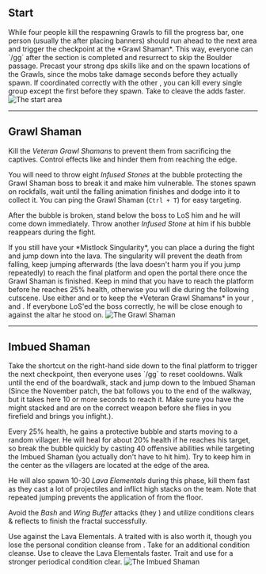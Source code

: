 ## Start <Item id="8890" text="false"/><Item id="24648" text="false"/>
<Grid>
<Column>
While four people kill the respawning Grawls to fill the progress bar, one person (usually the <Specialization name="warrior"/> after placing banners) should run ahead to the next area and trigger the checkpoint at the *Grawl Shaman*. This way, everyone can `/gg` after the section is completed and resurrect to skip the Boulder passage.

<Tips>
    <Tip specialization="weaver"> Precast your strong dps skills like <Skill id="5737"/> and <Skill id="5501"/> on the spawn locations of the Grawls, since the mobs take damage seconds before they actually spawn. If coordinated correctly with the other <Specialization name="weaver"/>, you can kill every single group except the first before they spawn.   
    Take <Skill id="22572"/> to cleave the adds faster. </Tip>
</Tips>

</Column>

<Column width="6">
<Image src="fractals/volcanic/images/the_start_area.jpg" title="The start area"/>
</Column>
</Grid>

---

## <Boss/> Grawl Shaman <Item id="8890" text="false"/><Item id="24648" text="false"/>
Kill the *Veteran Grawl Shamans* to prevent them from sacrificing the captives. Control effects like <Control name="stun"/> and <Condition name="immobile"/> hinder them from reaching the edge.

You will need to throw eight *Infused Stones* at the bubble protecting the Grawl Shaman boss to break it and make him vulnerable. The stones spawn on rockfalls, wait until the falling animation finishes and dodge into it to collect it. You can ping the Grawl Shaman (`Ctrl + T`) for easy targeting.

After the bubble is broken, stand below the boss to LoS him and he will come down immediately. Throw another *Infused Stone* at him if his bubble reappears during the fight.

<Tips>
    <Tip specialization="mesmer">If you still have your *Mistlock Singularity*, you can place a <Skill id="10197"/> during the fight and jump down into the lava. The singularity will prevent the death from falling, keep jumping afterwards (the lava doesn't harm you if you jump repeatedly) to reach the final platform and open the portal there once the Grawl Shaman is finished. Keep in mind that you have to reach the platform before he reaches 25% health, otherwise you will die during the following cutscene.</Tip>
    <Tip specialization="weaver">Use either <Skill id="5683"/> and <Skill id="5686"/> or <Skill id="5671"/> to keep the *Veteran Grawl Shamans* in your <Skill id="5548"/>, <Skill id="43762"/> and <Skill id="41125"/>.    
        If everybone LoS'ed the boss correctly, he will be close enough to <Skill id="5697"/> against the altar he stood on.</Tip>

</Tips>

<Image src="fractals/volcanic/images/the_grawl_shaman.jpg" title="The Grawl Shaman"/>

---

## <Boss red/> Imbued Shaman <Item id="8885" text="false"/><Item id="8886" text="false"/><Item id="24661" text="false"/>
<Grid>
<Column>
Take the shortcut on the right-hand side down to the final platform to trigger the next checkpoint, then everyone uses `/gg` to reset cooldowns. Walk until the end of the boardwalk, stack <Boon name="might"/> and jump down to the Imbued Shaman (Since the November patch, the bat follows you to the end of the walkway, but it takes here 10 or more seconds to reach it. Make sure you have the might stacked and are on the correct weapon before she flies in you firefield and brings you infight.).

Every 25% health, he gains a protective bubble and starts moving to a random villager. He will heal for about 20% health if he reaches his target, so break the bubble quickly by casting 40 offensive abilities while targeting the Imbued Shaman (you actually don't have to hit him). Try to keep him in the center as the villagers are located at the edge of the area.
    
He will also spawn 10-30 *Lava Elementals* during this phase, kill them fast as they cast a lot of projectiles and inflict high <Condition name="burning"/> stacks on the team. Note that repeated jumping prevents the application of <Condition name="burning"/> from the floor.

Avoid the *Bash* and *Wing Buffer* attacks (they <Control name="knockback"/>) and utilize conditions clears & reflects to finish the fractal successfully.
</Column>

<Column width="6">
<Tips>
    <Tip specialization="mesmer">Use <Skill id="10302"/> against the Lava Elementals. A <Skill id="10186"/> traited with <Trait id="751"/> is also worth it, though you lose the personal condition cleanse from <Trait id="740"/>.</Tip>
    <Tip specialization="weaver">Take <Skill id="5507"/> for an additional condition cleanse. Use <Skill id="22572"/> to cleave the Lava Elementals faster.</Tip>
    <Tip specialization="ranger">Trait <Trait id="1075"/> and use <Skill id="12489"/> for a stronger periodical condition clear.</Tip>
</Tips>
</Column>
</Grid>

<Image src="fractals/volcanic/images/the_imbued_shaman.jpg" title="The Imbued Shaman"/>
